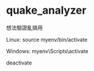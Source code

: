 # quake_analyzer
想法驗證亂搞用

Linux:
source myenv/bin/activate

Windows:
myenv\Scripts\activate

deactivate


